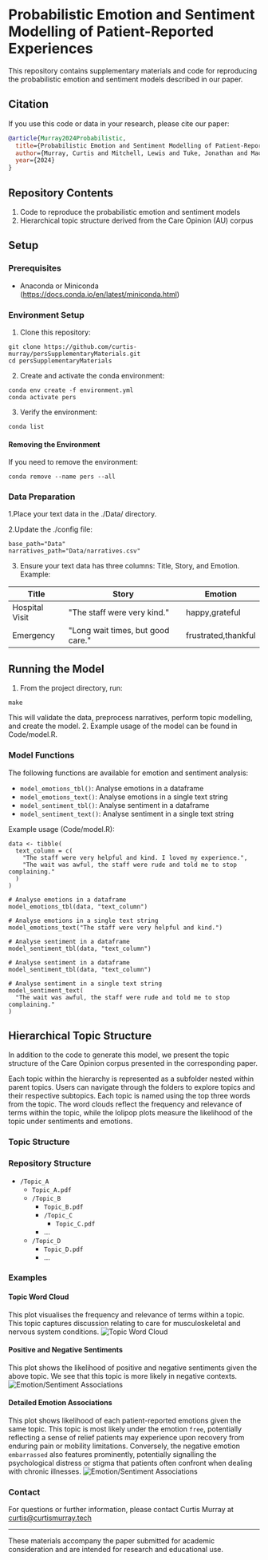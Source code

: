 # Probabilistic Emotion and Sentiment Modelling of Patient-Reported Experiences

This repository contains supplementary materials and code for reproducing the probabilistic emotion and sentiment models described in our paper.

## Citation
If you use this code or data in your research, please cite our paper:

```bibtex
@article{Murray2024Probabilistic,
  title={Probabilistic Emotion and Sentiment Modelling of Patient-Reported Experiences},
  author={Murray, Curtis and Mitchell, Lewis and Tuke, Jonathan and Mackay, Mark},
  year={2024}
}
```

## Repository Contents
1. Code to reproduce the probabilistic emotion and sentiment models
2. Hierarchical topic structure derived from the Care Opinion (AU) corpus
## Setup
### Prerequisites
- Anaconda or Miniconda (https://docs.conda.io/en/latest/miniconda.html)

### Environment Setup
1. Clone this repository:
```{bash}
git clone https://github.com/curtis-murray/persSupplementaryMaterials.git
cd persSupplementaryMaterials
```
2. Create and activate the conda environment:
```{bash}
conda env create -f environment.yml
conda activate pers
```
3. Verify the environment:
```{bash}
conda list
```

#### Removing the Environment
If you need to remove the environment:
```{bash}
conda remove --name pers --all
```

### Data Preparation
1.Place your text data in the ./Data/ directory.

2.Update the ./config file:
```{bash}
base_path="Data"
narratives_path="Data/narratives.csv"
```
3. Ensure your text data has three columns: Title, Story, and Emotion.
Example:

| Title | Story | Emotion |
| ----- | ----- | ------- |
| Hospital Visit | "The staff were very kind." | happy,grateful |
| Emergency | "Long wait times, but good care." | frustrated,thankful |

## Running the Model
1. From the project directory, run:
```{bash}
make
```
This will validate the data, preprocess narratives, perform topic modelling, and create the model.
2. Example usage of the model can be found in Code/model.R.

### Model Functions
The following functions are available for emotion and sentiment analysis:
- `model_emotions_tbl()`: Analyse emotions in a dataframe
- `model_emotions_text()`: Analyse emotions in a single text string
- `model_sentiment_tbl()`: Analyse sentiment in a dataframe
- `model_sentiment_text()`: Analyse sentiment in a single text string

Example usage (Code/model.R):
```{r}
data <- tibble(
  text_column = c(
    "The staff were very helpful and kind. I loved my experience.",
    "The wait was awful, the staff were rude and told me to stop complaining."
  )
)

# Analyse emotions in a dataframe
model_emotions_tbl(data, "text_column")

# Analyse emotions in a single text string
model_emotions_text("The staff were very helpful and kind.")

# Analyse sentiment in a dataframe
model_sentiment_tbl(data, "text_column")

# Analyse sentiment in a dataframe
model_sentiment_tbl(data, "text_column")

# Analyse sentiment in a single text string
model_sentiment_text(
  "The wait was awful, the staff were rude and told me to stop complaining."
)
```

## Hierarchical Topic Structure
In addition to the code to generate this model, we present the topic structure of the Care Opinion corpus presented in the corresponding paper.

Each topic within the hierarchy is represented as a subfolder nested within parent topics. Users can navigate through the folders to explore topics and their respective subtopics. Each topic is named using the top three words from the topic. The word clouds reflect the frequency and relevance of terms within the topic, while the lolipop plots measure the likelihood of the topic under sentiments and emotions.

### Topic Structure

### Repository Structure

- `/Topic_A`
  - `Topic_A.pdf`
  - `/Topic_B`
      - `Topic_B.pdf`
      - `/Topic_C`
          - `Topic_C.pdf`
      - ...
  - `/Topic_D`
    - `Topic_D.pdf`
    - ...

### Examples

#### Topic Word Cloud
This plot visualises the frequency and relevance of terms within a topic. This topic captures discussion relating to care for musculoskeletal and nervous system conditions.
![Topic Word Cloud](/.example/example_wordcloud_mri.png)

#### Positive and Negative Sentiments
This plot shows the likelihood of positive and negative sentiments given the above topic. We see that this topic is more likely in negative contexts.
![Emotion/Sentiment Associations](/.example/example_sentiments_mri.png)

#### Detailed Emotion Associations
This plot shows likelihood of each patient-reported emotions given the same topic. This topic is most likely under the emotion `free`, potentially reflecting a sense of relief patients may experience upon recovery from enduring pain or mobility limitations. Conversely, the negative emotion `embarrassed` also features prominently, potentially signalling the psychological distress or stigma that patients often confront when dealing with chronic illnesses.
![Emotion/Sentiment Associations](/.example/example_emotions_mri.png)

### Contact

For questions or further information, please contact Curtis Murray at curtis@curtismurray.tech

---

These materials accompany the paper submitted for academic consideration and are intended for research and educational use.
